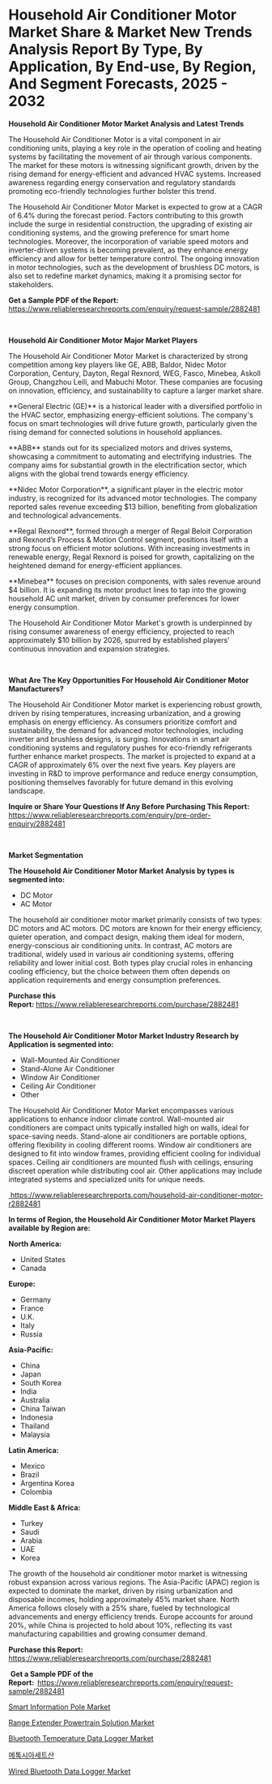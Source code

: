 <p><h1>Household Air Conditioner Motor Market Share & Market New Trends Analysis Report By Type, By Application, By End-use, By Region, And Segment Forecasts, 2025 - 2032</h1></p><p><strong>Household Air Conditioner Motor Market Analysis and Latest Trends</strong></p>
<p><p>The Household Air Conditioner Motor is a vital component in air conditioning units, playing a key role in the operation of cooling and heating systems by facilitating the movement of air through various components. The market for these motors is witnessing significant growth, driven by the rising demand for energy-efficient and advanced HVAC systems. Increased awareness regarding energy conservation and regulatory standards promoting eco-friendly technologies further bolster this trend.</p><p>The Household Air Conditioner Motor Market is expected to grow at a CAGR of 6.4% during the forecast period. Factors contributing to this growth include the surge in residential construction, the upgrading of existing air conditioning systems, and the growing preference for smart home technologies. Moreover, the incorporation of variable speed motors and inverter-driven systems is becoming prevalent, as they enhance energy efficiency and allow for better temperature control. The ongoing innovation in motor technologies, such as the development of brushless DC motors, is also set to redefine market dynamics, making it a promising sector for stakeholders.</p></p>
<p><strong>Get a Sample PDF of the Report:&nbsp;</strong> <a href="https://www.reliableresearchreports.com/enquiry/request-sample/2882481?utm_campaign=40&utm_medium=2&utm_source=Github&utm_content=ia&utm_term=13032025&utm_id=household-air-conditioner-motor">https://www.reliableresearchreports.com/enquiry/request-sample/2882481</a></p>
<p>&nbsp;</p>
<p><strong>Household Air Conditioner Motor Major Market Players</strong></p>
<p><p>The Household Air Conditioner Motor Market is characterized by strong competition among key players like GE, ABB, Baldor, Nidec Motor Corporation, Century, Dayton, Regal Rexnord, WEG, Fasco, Minebea, Askoll Group, Changzhou Leili, and Mabuchi Motor. These companies are focusing on innovation, efficiency, and sustainability to capture a larger market share.</p><p>**General Electric (GE)** is a historical leader with a diversified portfolio in the HVAC sector, emphasizing energy-efficient solutions. The company's focus on smart technologies will drive future growth, particularly given the rising demand for connected solutions in household appliances.</p><p>**ABB** stands out for its specialized motors and drives systems, showcasing a commitment to automating and electrifying industries. The company aims for substantial growth in the electrification sector, which aligns with the global trend towards energy efficiency.</p><p>**Nidec Motor Corporation**, a significant player in the electric motor industry, is recognized for its advanced motor technologies. The company reported sales revenue exceeding $13 billion, benefiting from globalization and technological advancements.</p><p>**Regal Rexnord**, formed through a merger of Regal Beloit Corporation and Rexnord’s Process & Motion Control segment, positions itself with a strong focus on efficient motor solutions. With increasing investments in renewable energy, Regal Rexnord is poised for growth, capitalizing on the heightened demand for energy-efficient appliances.</p><p>**Minebea** focuses on precision components, with sales revenue around $4 billion. It is expanding its motor product lines to tap into the growing household AC unit market, driven by consumer preferences for lower energy consumption.</p><p>The Household Air Conditioner Motor Market's growth is underpinned by rising consumer awareness of energy efficiency, projected to reach approximately $10 billion by 2026, spurred by established players’ continuous innovation and expansion strategies.</p></p>
<p>&nbsp;</p>
<p><strong>What Are The Key Opportunities For Household Air Conditioner Motor Manufacturers?</strong></p>
<p><p>The Household Air Conditioner Motor market is experiencing robust growth, driven by rising temperatures, increasing urbanization, and a growing emphasis on energy efficiency. As consumers prioritize comfort and sustainability, the demand for advanced motor technologies, including inverter and brushless designs, is surging. Innovations in smart air conditioning systems and regulatory pushes for eco-friendly refrigerants further enhance market prospects. The market is projected to expand at a CAGR of approximately 6% over the next five years. Key players are investing in R&D to improve performance and reduce energy consumption, positioning themselves favorably for future demand in this evolving landscape.</p></p>
<p><strong>Inquire or Share Your Questions If Any Before Purchasing This Report:</strong> <a href="https://www.reliableresearchreports.com/enquiry/pre-order-enquiry/2882481?utm_campaign=40&utm_medium=2&utm_source=Github&utm_content=ia&utm_term=13032025&utm_id=household-air-conditioner-motor">https://www.reliableresearchreports.com/enquiry/pre-order-enquiry/2882481</a></p>
<p>&nbsp;</p>
<p><strong>Market Segmentation</strong></p>
<p><strong>The Household Air Conditioner Motor Market Analysis by types is segmented into:</strong></p>
<p><ul><li>DC Motor</li><li>AC Motor</li></ul></p>
<p><p>The household air conditioner motor market primarily consists of two types: DC motors and AC motors. DC motors are known for their energy efficiency, quieter operation, and compact design, making them ideal for modern, energy-conscious air conditioning units. In contrast, AC motors are traditional, widely used in various air conditioning systems, offering reliability and lower initial cost. Both types play crucial roles in enhancing cooling efficiency, but the choice between them often depends on application requirements and energy consumption preferences.</p></p>
<p><strong>Purchase this Report:&nbsp;</strong><a href="https://www.reliableresearchreports.com/purchase/2882481?utm_campaign=40&utm_medium=2&utm_source=Github&utm_content=ia&utm_term=13032025&utm_id=household-air-conditioner-motor">https://www.reliableresearchreports.com/purchase/2882481</a></p>
<p>&nbsp;</p>
<p><strong>The Household Air Conditioner Motor Market Industry Research by Application is segmented into:</strong></p>
<p><ul><li>Wall-Mounted Air Conditioner</li><li>Stand-Alone Air Conditioner</li><li>Window Air Conditioner</li><li>Ceiling Air Conditioner</li><li>Other</li></ul></p>
<p><p>The Household Air Conditioner Motor Market encompasses various applications to enhance indoor climate control. Wall-mounted air conditioners are compact units typically installed high on walls, ideal for space-saving needs. Stand-alone air conditioners are portable options, offering flexibility in cooling different rooms. Window air conditioners are designed to fit into window frames, providing efficient cooling for individual spaces. Ceiling air conditioners are mounted flush with ceilings, ensuring discreet operation while distributing cool air. Other applications may include integrated systems and specialized units for unique needs.</p></p>
<p><a href="https://www.reliableresearchreports.com/household-air-conditioner-motor-r2882481?utm_campaign=40&utm_medium=2&utm_source=Github&utm_content=ia&utm_term=13032025&utm_id=household-air-conditioner-motor">&nbsp;https://www.reliableresearchreports.com/household-air-conditioner-motor-r2882481</a></p>
<p><strong>In terms of Region, the Household Air Conditioner Motor Market Players available by Region are:</strong></p>
<p>
    <p> <strong> North America: </strong>
        <ul>
            <li>United States</li>
            <li>Canada</li>
        </ul>
        </p> 
    <p> <strong> Europe: </strong>
        <ul>
            <li>Germany</li>
            <li>France</li>
            <li>U.K.</li>
            <li>Italy</li>
            <li>Russia</li>
        </ul>
        </p> 
    <p> <strong> Asia-Pacific: </strong>
        <ul>
            <li>China</li>
            <li>Japan</li>
            <li>South Korea</li>
            <li>India</li>
            <li>Australia</li>
            <li>China Taiwan</li>
            <li>Indonesia</li>
            <li>Thailand</li>
            <li>Malaysia</li>
        </ul>
        </p> 
    <p> <strong> Latin America: </strong>
        <ul>
            <li>Mexico</li>
            <li>Brazil</li>
            <li>Argentina Korea</li>
            <li>Colombia</li>
        </ul>
        </p> 
    <p> <strong> Middle East & Africa: </strong>
        <ul>
            <li>Turkey</li>
            <li>Saudi</li>
            <li>Arabia</li>
            <li>UAE</li>
            <li>Korea</li>
        </ul>
    </p>
    </p>
<p><p>The growth of the household air conditioner motor market is witnessing robust expansion across various regions. The Asia-Pacific (APAC) region is expected to dominate the market, driven by rising urbanization and disposable incomes, holding approximately 45% market share. North America follows closely with a 25% share, fueled by technological advancements and energy efficiency trends. Europe accounts for around 20%, while China is projected to hold about 10%, reflecting its vast manufacturing capabilities and growing consumer demand.</p></p>
<p><strong>Purchase this Report: </strong><a href="https://www.reliableresearchreports.com/purchase/2882481?utm_campaign=40&utm_medium=2&utm_source=Github&utm_content=ia&utm_term=13032025&utm_id=household-air-conditioner-motor">https://www.reliableresearchreports.com/purchase/2882481</a></p>
<p>&nbsp;<strong>Get a Sample PDF of the Report:&nbsp;&nbsp;</strong><a href="https://www.reliableresearchreports.com/enquiry/request-sample/2882481?utm_campaign=40&utm_medium=2&utm_source=Github&utm_content=ia&utm_term=13032025&utm_id=household-air-conditioner-motor">https://www.reliableresearchreports.com/enquiry/request-sample/2882481</a></p>
<p><strong></strong></p>
<p><p><a href="https://github.com/warshatulang0/Market-Research-Report-List-1/blob/main/smart-information-pole-market.md?utm_campaign=40&utm_medium=2&utm_source=Github&utm_content=ia&utm_term=13032025&utm_id=household-air-conditioner-motor">Smart Information Pole Market</a></p><p><a href="https://github.com/minakibanov/Market-Research-Report-List-1/blob/main/range-extender-powertrain-solution-market.md?utm_campaign=40&utm_medium=2&utm_source=Github&utm_content=ia&utm_term=13032025&utm_id=household-air-conditioner-motor">Range Extender Powertrain Solution Market</a></p><p><a href="https://github.com/syiqvanyo/Market-Research-Report-List-1/blob/main/bluetooth-temperature-data-logger-market.md?utm_campaign=40&utm_medium=2&utm_source=Github&utm_content=ia&utm_term=13032025&utm_id=household-air-conditioner-motor">Bluetooth Temperature Data Logger Market</a></p><p><a href="https://github.com/sougarounis/Market-Research-Report-List-7/blob/main/814296744690.md?utm_campaign=40&utm_medium=2&utm_source=Github&utm_content=ia&utm_term=13032025&utm_id=household-air-conditioner-motor">메톡시아세트산</a></p><p><a href="https://github.com/gripeluigstt/Market-Research-Report-List-1/blob/main/wired-bluetooth-data-logger-market.md?utm_campaign=40&utm_medium=2&utm_source=Github&utm_content=ia&utm_term=13032025&utm_id=household-air-conditioner-motor">Wired Bluetooth Data Logger Market</a></p></p>